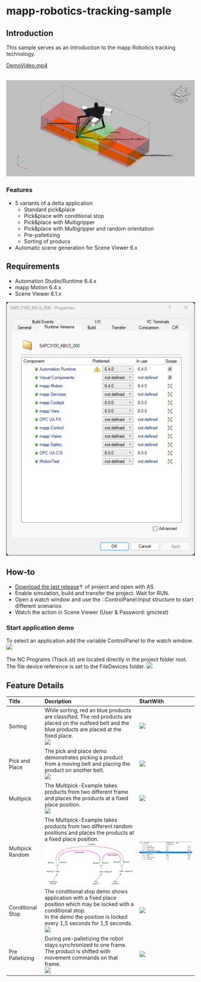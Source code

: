 # mapp-robotics-tracking-sample

## Introduction
This sample serves as an introduction to the mapp Robotics tracking technology.

[DemoVideo.mp4](doc/vid/DemoVideo.webm)

<br/><img src="doc/img/Application.png" />


### Features
* 5 variants of a delta application
  * Standard pick&place
  * Pick&place with conditional stop
  * Pick&place with Multigripper
  * Pick&place with Multigripper and random orientation
  * Pre-palletizing
  * Sorting of producs
* Automatic scene generation for Scene Viewer 6.x
  

## Requirements

* Automation Studio/Runtime 6.4.x
* mapp Motion 6.4.x
* Scene Viewer 6.1.x

<img src="doc/img/Requirements.png" />

## How-to
* [Download the last release](https://github.com/br-automation-com/mapp-robotics-tracking-sample/releases)↑ of project and open with AS
* Enable simulation, build and transfer the project. Wait for RUN.
* Open a watch window and use the ::ControlPanel:Input structure to start different scenarios
* Watch the action in Scene Viewer (User & Password: gmctest)


### Start application demo
To select an application add the variable ControlPanel to the watch window. 
<img src="doc/img/StartApplication.png" width="700"/>

The NC Programs (Track.st) are located directly in the project folder root. The file device reference is set to the FileDevices folder.
<img src="doc/img/FileDevice.png" width="400"/>


## Feature Details
| Title | Decription  | StartWith     |
|:------|:------------|:--------------|
| Sorting | While sorting, red an blue products are classified. The red products are placed on the outfeed belt and the blue products are placed at the fixed place. <br/><img src="doc/img/Sorting.svg"/><br/> | <img src="doc/img/StartSorting.png"/> |
| Pick and Place | The pick and place demo demonstrates picking a product from a moving belt and placing the product on another belt. <br/><img src="doc/img/PickNPlace.svg" /> | <img src="doc/img/StartPickNPlace.png" /> |
| Multipick | The Multipick-Example takes products from two different frame and places the products at a fixed place position. <br/><img src="doc/img/Multipick.svg" /> | <img src="doc/img/StartMultipick.png" /> |
| Multipick Random | The Multipick-Example takes products from two different random positions and places the products at a fixed place position. <br/><img src="doc/img/MultipickRand.svg" /> | <img src="doc/img/StartMultipickRand.png" /> |
| Conditional Stop | The conditional stop demo shows application with a fixed place position which may be locked with a conditional stop.<br/> In the demo the position is locked every 1,5 seconds for 1,5 seconds.  <br/><img src="doc/img/ConditionalStop.svg" /> | <img src="doc/img/StartConditionalStop.png" /> |
| Pre Palletizing | During pre-palletizing the robot stays synchronized to one frame. The product is shifted with movement commands on that frame. <br/><img src="doc/img/PrePalletizing.svg" />| <img src="doc/img/StartPrePalletizing.png" /> |


